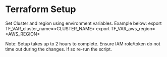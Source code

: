 # Terraform Setup

Set Cluster and region using environment variables. Example below:
export TF_VAR_cluster_name=<CLUSTER_NAME>
export TF_VAR_aws_region=<AWS_REGION>

Note: Setup takes up to 2 hours to complete. Ensure IAM role/token do not time out during the changes. If so re-run the script.
